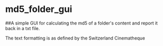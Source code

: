 # md5_folder_gui
##A simple GUI for calculating the md5 of a folder's content and report it back in a txt file.

The text formatting is as defined by the Switzerland Cinematheque
